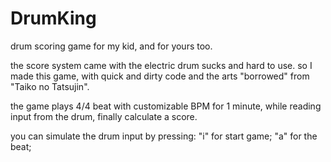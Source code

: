# DrumKing
drum scoring game for my kid,  and for yours too.

the score system came with the electric drum sucks and hard to use. so I made this game, with quick and dirty code and the arts "borrowed" from "Taiko no Tatsujin". 

the game plays 4/4 beat with customizable BPM for 1 minute, while reading input from the drum, finally calculate a score.

you can simulate the drum input by pressing:
"i" for start game;
"a" for the beat;



